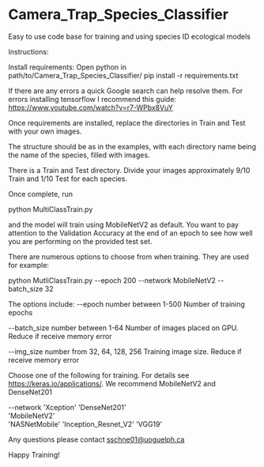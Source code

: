 # Camera_Trap_Species_Classifier
Easy to use code base for training and using species ID ecological models

Instructions:

Install requirements:
  Open python in path/to/Camera_Trap_Species_Classifier/
  pip install -r requirements.txt
  
  If there are any errors a quick Google search can help resolve them.
  For errors installing tensorflow I recommend this guide: https://www.youtube.com/watch?v=r7-WPbx8VuY

Once requirements are installed, replace the directories in Train and Test with your own images.

The structure should be as in the examples, with each directory name being the name of the species, filled with images.

There is a Train and Test directory. Divide your images approximately 9/10 Train and 1/10 Test for each species.

Once complete, run

  python MultiClassTrain.py
  
  and the model will train using MobileNetV2 as default. You want to pay attention to the Validation Accuracy at the end of an epoch to see how well you are performing on the provided test set.
  
There are numerous options to choose from when training. They are used for example:

  python MutliClassTrain.py --epoch 200 --network MobileNetV2 --batch_size 32
  
The options include:
  --epoch       number between 1-500          Number of training epochs
  
  --batch_size  number between 1-64           Number of images placed on GPU. Reduce if receive memory error
  
  --img_size    number from 32, 64, 128, 256  Training image size. Reduce if receive memory error
  
  Choose one of the following for training. For details see https://keras.io/applications/. We recommend MobileNetV2 and DenseNet201
  
  --network     'Xception'
                'DenseNet201'                 
                'MobileNetV2'                   
                'NASNetMobile'
                'Inception_Resnet_V2'
                'VGG19'
    

Any questions please contact sschne01@uoguelph.ca

Happy Training!
